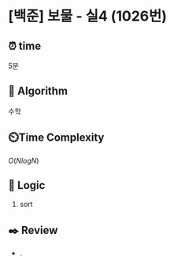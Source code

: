 # [백준] 보물 - 실4 (1026번)

## ⏰  **time**

5분

## :pushpin: **Algorithm**

수학

## ⏲️**Time Complexity**

$O(NlogN)$

## :round_pushpin: **Logic**
1. sort 

## :black_nib: **Review**
- .
